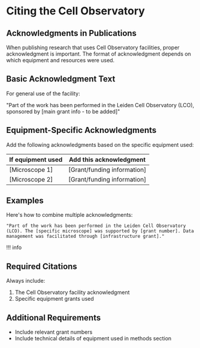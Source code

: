 # Citing the Cell Observatory

## Acknowledgments in Publications

When publishing research that uses Cell Observatory facilities, proper acknowledgment is important. The format of acknowledgment depends on which equipment and resources were used.

## Basic Acknowledgment Text

For general use of the facility:

"Part of the work has been performed in the Leiden Cell Observatory (LCO), sponsored by [main grant info - to be added]"

## Equipment-Specific Acknowledgments

Add the following acknowledgments based on the specific equipment used:

If equipment used | Add this acknowledgment
-----------------|----------------------
[Microscope 1] | [Grant/funding information]
[Microscope 2] | [Grant/funding information]

## Examples

Here's how to combine multiple acknowledgments:

```
"Part of the work has been performed in the Leiden Cell Observatory (LCO). The [specific microscope] was supported by [grant number]. Data management was facilitated through [infrastructure grant]."
```

!!! info
## Required Citations
 Always include:
1. The Cell Observatory facility acknowledgment
2. Specific equipment grants used

## Additional Requirements

- Include relevant grant numbers
- Include technical details of equipment used in methods section
